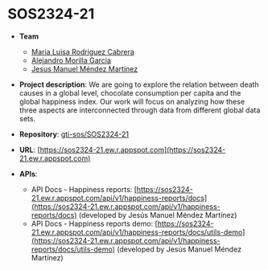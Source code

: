 # SOS2324-21


- **Team**
  - [Maria Luisa Rodriguez Cabrera](https://github.com/marrodcab12)
  - [Alejandro Morilla Garcia](https://github.com/aaleejandro01)
  - [Jesus Manuel Méndez Martínez](https://github.com/jesmenmar)

- **Project description**: We are going to explore the relation between death causes in a global level, chocolate consumption per capita and the global happiness index. Our work will focus on analyzing how these three aspects are interconnected through data from different global data sets.
- **Repository**: [gti-sos/SOS2324-21](https://github.com/gti-sos/SOS2324-21)
- **URL**: [https://sos2324-21.ew.r.appspot.com](https://sos2324-21.ew.r.appspot.com) 
-  **APIs**:
    - API Docs - Happiness reports: [https://sos2324-21.ew.r.appspot.com/api/v1/happiness-reports/docs](https://sos2324-21.ew.r.appspot.com/api/v1/happiness-reports/docs) (developed by Jesús Manuel Méndez Martínez)
    - API Docs - Happiness reports demo: [https://sos2324-21.ew.r.appspot.com/api/v1/happiness-reports/docs/utils-demo](https://sos2324-21.ew.r.appspot.com/api/v1/happiness-reports/docs/utils-demo) (developed by Jesús Manuel Méndez Martínez)
